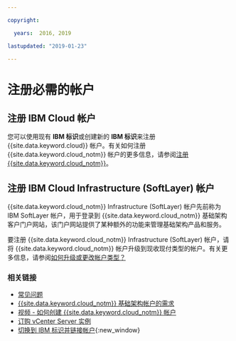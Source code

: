 ```yaml
---

copyright:

  years:  2016, 2019

lastupdated: "2019-01-23"

---
```


# 注册必需的帐户

## 注册 IBM Cloud 帐户

您可以使用现有 **IBM 标识**或创建新的 **IBM 标识**来注册 {{site.data.keyword.cloud}} 帐户。有关如何注册 {{site.data.keyword.cloud_notm}} 帐户的更多信息，请参阅[注册 {{site.data.keyword.cloud_notm}}](/docs/account/adminpublic.html)。

## 注册 IBM Cloud Infrastructure (SoftLayer) 帐户

{{site.data.keyword.cloud_notm}} Infrastructure (SoftLayer) 帐户先前称为 IBM SoftLayer 帐户，用于登录到 {{site.data.keyword.cloud_notm}} 基础架构客户门户网站，该门户网站提供了某种额外的功能来管理基础架构产品和服务。

要注册 {{site.data.keyword.cloud_notm}} Infrastructure (SoftLayer) 帐户，请将 {{site.data.keyword.cloud_notm}} 帐户升级到现收现付类型的帐户。有关更多信息，请参阅[如何升级或更改帐户类型？](/docs/account/account_faq.html)

### 相关链接

* [常见问题](/docs/services/vmwaresolutions/vmonic/faq.html)
* [{{site.data.keyword.cloud_notm}} 基础架构帐户的需求](/docs/services/vmwaresolutions/vmonic/slaccountrequirement.html)
* [视频 - 如何创建 {{site.data.keyword.cloud_notm}} 帐户](https://www.youtube.com/watch?v=HBkY-Fs1d6E)
* [订购 vCenter Server 实例](/docs/services/vmwaresolutions/vcenter/vc_orderinginstance.html)
* [切换到 IBM 标识并链接帐户](/docs/admin/softlayerlink.html){:new_window}
